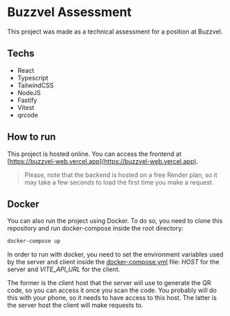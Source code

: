 # Buzzvel Assessment

This project was made as a technical assessment for a position at Buzzvel.

## Techs

- React
- Typescript
- TailwindCSS
- NodeJS
- Fastify
- Vitest
- qrcode

## How to run

This project is hosted online. You can access the frontend at [https://buzzvel-web.vercel.app](https://buzzvel-web.vercel.app).

> Please, note that the backend is hosted on a free Render plan, so it may take a few seconds to load the first time you make a request.

## Docker

You can also run the project using Docker. To do so, you need to clone this repository and run docker-compose inside the root directory:

```bash
docker-compose up
```

In order to run with docker, you need to set the environment variables used by the server and client inside the [docker-compose.yml](https://github.com/rasteli/buzzvel/blob/main/docker-compose.yml) file: _HOST_ for the server and _VITE_API_URL_ for the client.

The former is the client host that the server will use to generate the QR code, so you can access it once you scan the code. You probably will do this with your phone, so it needs to have access to this host. The latter is the server host the client will make requests to.
